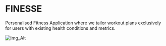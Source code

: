# FINESSE

Personalised Fitness Application where we tailor workout plans exclusively for users with existing health conditions and metrics.

![Img_Alt](https://github.com/aimiashri/Personalized-Fitness-Application-FINESSE/blob/77d35427c670f474f23a67b458158bdc1f29de36/FINESSE.png)
